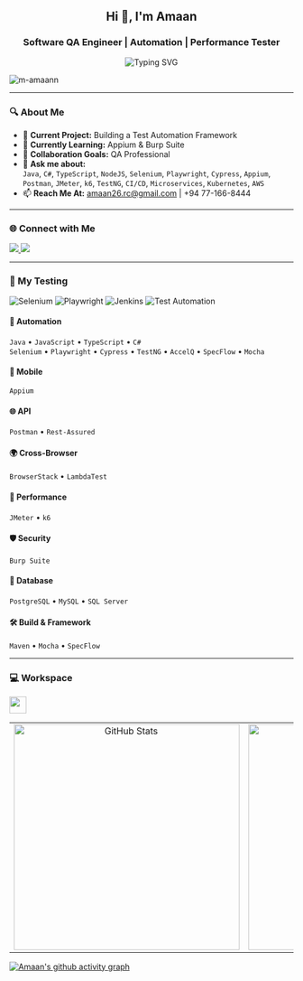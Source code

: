 <h2 align="center">Hi 👋, I'm Amaan</h2>
<h3 align="center">Software QA Engineer | Automation | Performance Tester</h3>

<p align="center">
  <img src="https://readme-typing-svg.demolab.com?font=Barlow&size=18+Code&size=22&pause=1000&center=true&vCenter=true&width=500&lines=QA+Engineer+from+Sri+Lanka;Automation+%7C+Manual+%7C+Performance+Testing;Selenium+%7C+Cypress+%7C+Appium+%7C+k6+%7C+Postman;Always+learning+%7C+Always+building" alt="Typing SVG" />
</p>

<p>
  <img src="https://komarev.com/ghpvc/?username=m-amaann&label=Profile%20views&color=0e75b6&style=flat" alt="m-amaann" />
</p>

---

### 🔍 About Me

- 🔭 **Current Project:** Building a Test Automation Framework  
- 🌱 **Currently Learning:** Appium & Burp Suite  
- 🤝 **Collaboration Goals:** QA Professional  
- 💬 **Ask me about:**  
  `Java`, `C#`, `TypeScript`, `NodeJS`, `Selenium`, `Playwright`, `Cypress`, `Appium`, `Postman`, `JMeter`, `k6`, `TestNG`, `CI/CD`, `Microservices`, `Kubernetes`, `AWS`  
- 📫 **Reach Me At:** amaan26.rc@gmail.com | +94 77-166-8444

---

### 🌐 Connect with Me

<p>
  <a href="https://linkedin.com/in/mohamed-amaan" target="_blank">
    <img src="https://img.shields.io/badge/LinkedIn-blue?logo=linkedin&style=for-the-badge" />
  </a>
  <a href="https://instagram.com/_.amaann_/" target="_blank">
    <img src="https://img.shields.io/badge/Instagram-E4405F?logo=instagram&style=for-the-badge&logoColor=white" />
  </a>
</p>

---

### 🧰 My Testing 
![Selenium](https://img.shields.io/badge/Selenium-43A1FD?logo=selenium&logoColor=white&style=for-the-badge)
![Playwright](https://img.shields.io/badge/Playwright-191919?logo=playwright&logoColor=white&style=for-the-badge)
![Jenkins](https://img.shields.io/badge/Jenkins-D24939?logo=jenkins&logoColor=white&style=for-the-badge)
![Test Automation](https://img.shields.io/badge/Test_Automation-28a745?style=for-the-badge&logo=automation)

#### 🧪 Automation
`Java` • `JavaScript` • `TypeScript` • `C#`  
`Selenium` • `Playwright` • `Cypress` • `TestNG` • `AccelQ` • `SpecFlow` • `Mocha`

#### 📱 Mobile
`Appium`

#### 🌐 API
`Postman` • `Rest-Assured`

#### 🌍 Cross-Browser
`BrowserStack` • `LambdaTest`

#### 🚀 Performance
`JMeter` • `k6`

#### 🛡️ Security
`Burp Suite`

#### 🧮 Database
`PostgreSQL` • `MySQL` • `SQL Server`

#### 🛠 Build & Framework
`Maven` • `Mocha` • `SpecFlow`

---

### 💻 Workspace 
<img height="30" src="https://img.shields.io/badge/Macbook-Air_M2-ED1C24?style=for-the-badge&logo=apple&logoColor=white"/> 

<table align="center">
  <tr>
    <td align="center">
      <img src="https://github-readme-stats.vercel.app/api?username=m-amaann&show_icons=true&theme=tokyonight" alt="GitHub Stats" width="400"/>
    </td>
    <td align="center">
      <img src="https://github-readme-streak-stats.herokuapp.com/?user=m-amaann&theme=tokyonight" alt="GitHub Streak" width="400"/>
    </td>
    <td align="center">
      <img src="https://github-readme-stats.vercel.app/api/top-langs/?username=m-amaann&layout=compact&theme=tokyonight&hide=html,css,shell,scss" alt="Top Languages" width="400" />
    </td>
  </tr>
</table>

[![Amaan's github activity graph](https://github-readme-activity-graph.vercel.app/graph?username=m-amaann&bg_color=000000&color=ffffff&line=51f565&point=ffffff&area=true&hide_border=true)](https://github.com/m-amaann)

